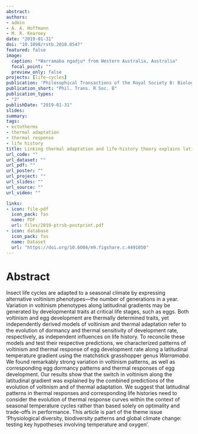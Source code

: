 ```yaml
---
abstract: 
authors:
- admin
- A. A. Hoffmann 
- M. R. Kearney
date: "2019-01-31"
doi: "10.1098/rstb.2018.0547"
featured: false
image:
  caption: "*Warramaba ngadju* from Western Australia, Australia"
  focal_point: ""
  preview_only: false
projects: [life-cycles]
publication: 'Philosophical Transactions of the Royal Society B: Biological Sciences'
publication_short: "Phil. Trans. R Soc. B"
publication_types:
- "2"
publishDate: "2019-01-31"
slides: 
summary: 
tags:
- ectotherms
- thermal adaptation
- thermal response
- life history
title: Linking thermal adaptation and life-history theory explains latitudinal patterns of voltinism
url_code: ""
url_dataset: ""
url_pdf: ""
url_poster: ""
url_project: ""
url_slides: ""
url_source: ""
url_video: ""

links:
- icon: file-pdf
  icon_pack: fas
  name: PDF
  url: files/2019-ptrsb-postprint.pdf
- icon: database
  icon_pack: fas
  name: Dataset
  url: "https://doi.org/10.6084/m9.figshare.c.4491050"
---
```


# Abstract

Insect life cycles are adapted to a seasonal climate by expressing alternative voltinism phenotypes—the number of generations in a year. Variation in voltinism phenotypes along latitudinal gradients may be generated by developmental traits at critical life stages, such as eggs. Both voltinism and egg development are thermally determined traits, yet independently derived models of voltinism and thermal adaptation refer to the evolution of dormancy and thermal sensitivity of development rate, respectively, as independent influences on life history. To reconcile these models and test their respective predictions, we characterized patterns of voltinism and thermal response of egg development rate along a latitudinal temperature gradient using the matchstick grasshopper genus *Warramaba*. We found remarkably strong variation in voltinism patterns, as well as corresponding egg dormancy patterns and thermal responses of egg development. Our results show that the switch in voltinism along the latitudinal gradient was explained by the combined predictions of the evolution of voltinism and of thermal adaptation. We suggest that latitudinal patterns in thermal responses and corresponding life histories need to consider the evolution of thermal response curves within the context of seasonal temperature cycles rather than based solely on optimality and trade-offs in performance. This article is part of the theme issue ‘Physiological diversity, biodiversity patterns and global climate change: testing key hypotheses involving temperature and oxygen’.
